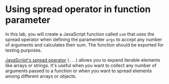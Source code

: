 # Using spread operator in function parameter

In this lab, you will create a JavaScript function called `sum` that uses the spread operator when defining the paramemter `args` to accept any number of arguments and calculates their sum. The function should be exported for testing purposes.

[JavaScript's spread operator](https://developer.mozilla.org/en-US/docs/Web/JavaScript/Reference/Operators/Spread_syntax) (`...`) allows you to expand iterable elements like arrays or strings. It's useful when you want to collect any number of arguments passed to a function or when you want to spread elements among different arrays or objects.
